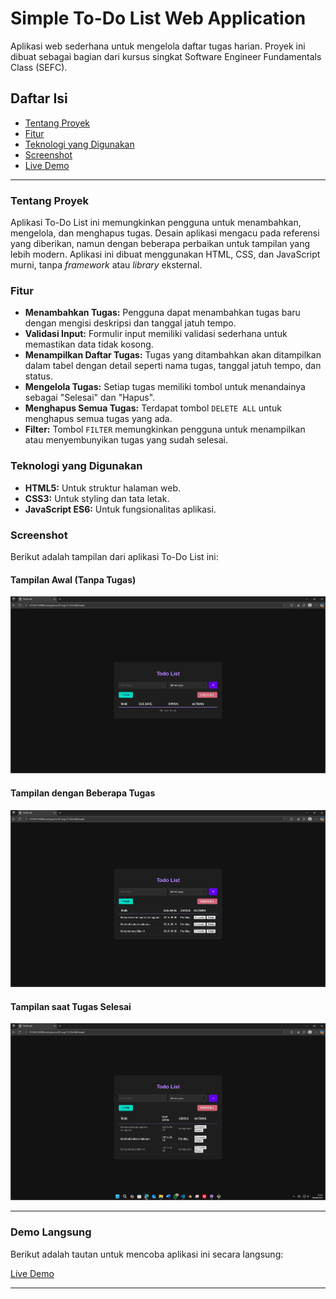 # Simple To-Do List Web Application

Aplikasi web sederhana untuk mengelola daftar tugas harian. Proyek ini dibuat sebagai bagian dari kursus singkat Software Engineer Fundamentals Class (SEFC).

## Daftar Isi
- [Tentang Proyek](#tentang-proyek)
- [Fitur](#fitur)
- [Teknologi yang Digunakan](#teknologi-yang-digunakan)
- [Screenshot](#screenshot)
- [Live Demo](#Demo-Langsung)

---

### Tentang Proyek

Aplikasi To-Do List ini memungkinkan pengguna untuk menambahkan, mengelola, dan menghapus tugas. Desain aplikasi mengacu pada referensi yang diberikan, namun dengan beberapa perbaikan untuk tampilan yang lebih modern. Aplikasi ini dibuat menggunakan HTML, CSS, dan JavaScript murni, tanpa *framework* atau *library* eksternal.

### Fitur

- **Menambahkan Tugas:** Pengguna dapat menambahkan tugas baru dengan mengisi deskripsi dan tanggal jatuh tempo.
- **Validasi Input:** Formulir input memiliki validasi sederhana untuk memastikan data tidak kosong.
- **Menampilkan Daftar Tugas:** Tugas yang ditambahkan akan ditampilkan dalam tabel dengan detail seperti nama tugas, tanggal jatuh tempo, dan status.
- **Mengelola Tugas:** Setiap tugas memiliki tombol untuk menandainya sebagai "Selesai" dan "Hapus".
- **Menghapus Semua Tugas:** Terdapat tombol `DELETE ALL` untuk menghapus semua tugas yang ada.
- **Filter:** Tombol `FILTER` memungkinkan pengguna untuk menampilkan atau menyembunyikan tugas yang sudah selesai.

### Teknologi yang Digunakan

- **HTML5:** Untuk struktur halaman web.
- **CSS3:** Untuk styling dan tata letak.
- **JavaScript ES6:** Untuk fungsionalitas aplikasi.

### Screenshot

Berikut adalah tampilan dari aplikasi To-Do List ini:

#### Tampilan Awal (Tanpa Tugas)
![Screenshot tampilan awal aplikasi To-Do List](/image/1.png)

#### Tampilan dengan Beberapa Tugas
![Screenshot tampilan aplikasi To-Do List dengan beberapa tugas](/image/2.png)

#### Tampilan saat Tugas Selesai
![Screenshot tampilan aplikasi To-Do List dengan tugas yang sudah selesai](/image/3.png)

---

### Demo Langsung

Berikut adalah tautan untuk mencoba aplikasi ini secara langsung:

[Live Demo](https://revou-coding-camp.github.io/codingcamp-04-aug-25-AfandiIkhsyan/)

---

